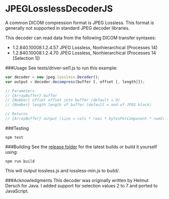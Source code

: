 JPEGLosslessDecoderJS
=====
A common DICOM compression format is JPEG Lossless.  This format is generally not supported in standard JPEG decoder libraries. 

This decoder can read data from the following DICOM transfer syntaxes:

- 1.2.840.10008.1.2.4.57    JPEG Lossless, Nonhierarchical (Processes 14)
- 1.2.840.10008.1.2.4.70    JPEG Lossless, Nonhierarchical (Processes 14 [Selection 1])

###Usage
See tests/driver-sel1.js to run this example:

```javascript
var decoder = new jpeg.lossless.Decoder();
var output = decoder.decompress(buffer [, offset [, length]]);

// Parameters
// {ArrayBuffer} buffer
// {Number} offset offset into buffer (default = 0)
// {Number} length length of buffer (default = end of JPEG block)

// Returns
// {ArrayBuffer} output (size = cols * rows * bytesPerComponent * numComponents)
```

###Testing
```
npm test
```

###Building
See the [release folder](https://github.com/rii-mango/JPEGLosslessDecoderJS/tree/master/release) for the latest builds or build it yourself using:
```
npm run build
```
This will output lossless.js and lossless-min.js to build/.

###Acknowledgments
This decoder was originally written by Helmut Dersch for Java.  I added support for selection values 2 to 7 and ported to JavaScript.
